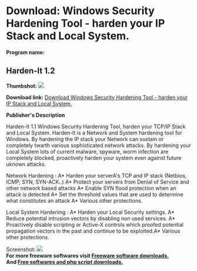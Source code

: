 # Download: Windows Security Hardening Tool - harden your IP Stack and Local System.

**Program name:**

## Harden-It 1.2

  
**Thumbshot:** ![](http://www.freewarefiles.com/screenshot/hardenit_md.gif)   
  
**Download link:** [Download Windows Security Hardening Tool - harden your IP Stack and Local System.](http://freesoftwares.boysofts.com/Harden-It-V_program_12198.html)  
  


**Publisher's Description**  
  


Harden-It 1.1 Windows Security Hardening Tool, harden your TCP/IP Stack and Local System. Harden-It is a Network and System hardening tool for Windows. By hardening the IP stack your Network can sustain or completely twarth various sophisticated network attacks. By hardening your Local System lots of current malware, spyware, worm infection are completely blocked, proactively harden your system even against future uknown attacks. 

Network Hardening : A* Harden your serverA's TCP and IP stack (Netbios, ICMP, SYN, SYN-ACK..) A* Protect your servers from Denial of Service and other network based attacks A* Enable SYN flood protection when an attack is detected A* Set the threshold values that are used to determine what constitutes an attack A* Various other protections.

Local System Hardening : A* Harden your Local Security settings. A* Reduce potential intrusion vectors by disabling non used services. A* Proactively disable scripting or Active-X controls which proofed potential propagation vectors in the past and continue to be exploited.A* Various other protections. 

  
  
Screenshot: ![](http://www.freewarefiles.com/screenshot/hardenit.gif)   
**For more freeware softwares visit [Freeware software downloads.](http://freesoftwares.boysofts.com/)**   
**And [Free softwares and php script downloads.](http://www.boysofts.com/)**
